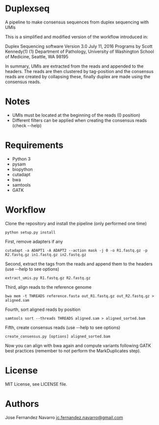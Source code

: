 # Duplexseq
A pipeline to make consensus sequences from duplex sequencing with UMIs

This is a simplified and modified version of the workflow introduced in:

Duplex Sequencing software Version 3.0 July 11, 2016 Programs by Scott Kennedy(1) (1) 
Department of Pathology, University of Washington School of Medicine, Seattle, WA 98195

In summary, UMIs are extracted from the reads and appended to the headers. 
The reads are then clustered by tag-position and the consensus reads are created
by collapsing these, finally duplex are made using the consensus reads. 

# Notes
- UMIs must be located at the beginning of the reads (0 position)
- Different filters can be applied when creating the consensus reads (check --help)

# Requirements
* Python 3
* pysam
* biopython
* cutadapt
* bwa
* samtools 
* GATK

# Workflow

Clone the repository and install the pipeline (only performed one time)

```python setup.py install```

First, remove adapters if any

```cutadapt -a ADAPT1 -A ADAPT2 --action mask -j 0 -o R1.fastq.gz -p R2.fastq.gz in1.fastq.gz in2.fastq.gz```

Second, extract the tags from the reads and append them to the headers (use --help to see options)

```extract_umis.py R1.fastq.gz R2.fastq.gz```

Third, align reads to the reference genome

```bwa mem -t THREADS reference.fasta out_R1.fastq.gz out_R2.fastq.gz > aligned.sam```

Fourth, sort aligned reads by position

```samtools sort --threads THREADS aligned.sam > aligned_sorted.bam```

Fifth, create consensus reads (use --help to see options)

```create_consensus.py [options] aligned_sorted.bam```

Now you can align with bwa again and compute variants following GATK best practices 
(remember to not perform the MarkDuplicates step). 

# License
MIT License, see LICENSE file.

# Authors
Jose Fernandez Navarro <jc.fernandez.navarro@gmail.com>




